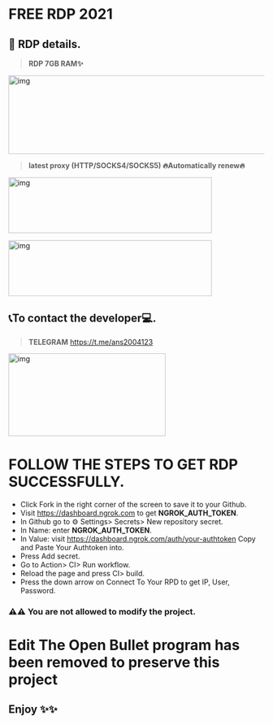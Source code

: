 ﻿#  FREE RDP 2021

## 📝 RDP details.

> **RDP 7GB RAM✨** 

> <p align="center">
<img src="https://raw.githubusercontent.com/ans20049/FREE-RDP-2021-BY-ANAS/main/FILES/2.jpg" alt="img" width="700" height="155"/>
</p>

> **latest proxy (HTTP/SOCKS4/SOCKS5) 🔥Automatically renew🔥**
> <p align="center">
<img src="https://raw.githubusercontent.com/ans20049/FREE-RDP-2021-BY-ANAS/main/FILES/3.jpg" alt="img" width="400" height="110"/>
</p>


> <p align="center">
<img src="https://raw.githubusercontent.com/ans20049/FREE-RDP-2021-BY-ANAS/main/FILES/4.jpg" alt="img" width="400" height="110"/>
</p>

## 📞To contact the developer💻.

> **TELEGRAM**
> https://t.me/ans2004123
> <p align="center">
[<img src="https://raw.githubusercontent.com/ans20049/FREE-RDP-2021-BY-ANAS/main/FILES/1.jpg" alt="img" width="309" height="163"/>](https://t.me/ans2004123)
</p>


# FOLLOW THE STEPS TO GET RDP SUCCESSFULLY.

* Click Fork in the right corner of the screen to save it to your Github.
* Visit https://dashboard.ngrok.com to get **NGROK_AUTH_TOKEN**.
* In Github go to ⚙ Settings> Secrets> New repository secret.
* In Name: enter **NGROK_AUTH_TOKEN**.
* In Value: visit https://dashboard.ngrok.com/auth/your-authtoken Copy and Paste Your Authtoken into.
* Press Add secret.
* Go to Action> CI> Run workflow.
* Reload the page and press CI> build.
* Press the down arrow on Connect To Your RPD to get IP, User, Password.


### ⚠️⚠️ You are not allowed to modify the project.

# Edit The Open Bullet program has been removed to preserve this project

## Enjoy ✨✨
